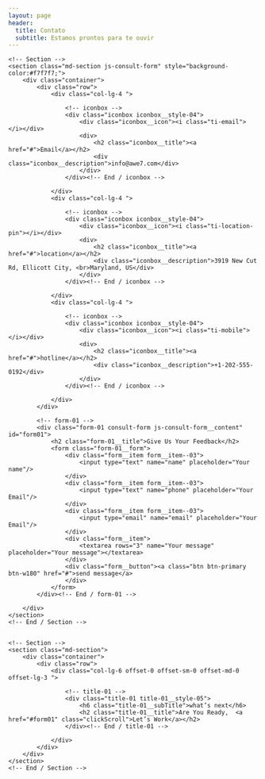 ```yaml
---
layout: page
header:
  title: Contato
  subtitle: Estamos prontos para te ouvir
---
```


<!-- Content-->
<div class="md-content">
	
	<!-- Section -->
	<section class="md-section js-consult-form" style="background-color:#f7f7f7;">
		<div class="container">
			<div class="row">
				<div class="col-lg-4 ">
					
					<!-- iconbox -->
					<div class="iconbox iconbox__style-04">
						<div class="iconbox__icon"><i class="ti-email"></i></div>
						<div>
							<h2 class="iconbox__title"><a href="#">Email</a></h2>
							<div class="iconbox__description">info@awe7.com</div>
						</div>
					</div><!-- End / iconbox -->
					
				</div>
				<div class="col-lg-4 ">
					
					<!-- iconbox -->
					<div class="iconbox iconbox__style-04">
						<div class="iconbox__icon"><i class="ti-location-pin"></i></div>
						<div>
							<h2 class="iconbox__title"><a href="#">location</a></h2>
							<div class="iconbox__description">3919 New Cut Rd, Ellicott City, <br>Maryland, US</div>
						</div>
					</div><!-- End / iconbox -->
					
				</div>
				<div class="col-lg-4 ">
					
					<!-- iconbox -->
					<div class="iconbox iconbox__style-04">
						<div class="iconbox__icon"><i class="ti-mobile"></i></div>
						<div>
							<h2 class="iconbox__title"><a href="#">hotline</a></h2>
							<div class="iconbox__description">+1-202-555-0192</div>
						</div>
					</div><!-- End / iconbox -->
					
				</div>
			</div>
			
			<!-- form-01 -->
			<div class="form-01 consult-form js-consult-form__content" id="form01">
				<h2 class="form-01__title">Give Us Your Feedback</h2>
				<form class="form-01__form">
					<div class="form__item form__item--03">
						<input type="text" name="name" placeholder="Your name"/>
					</div>
					<div class="form__item form__item--03">
						<input type="text" name="phone" placeholder="Your Email"/>
					</div>
					<div class="form__item form__item--03">
						<input type="email" name="email" placeholder="Your Email"/>
					</div>
					<div class="form__item">
						<textarea rows="3" name="Your message" placeholder="Your message"></textarea>
					</div>
					<div class="form__button"><a class="btn btn-primary btn-w180" href="#">send message</a>
					</div>
				</form>
			</div><!-- End / form-01 -->
			
		</div>
	</section>
	<!-- End / Section -->
	
	
	<!-- Section -->
	<section class="md-section">
		<div class="container">
			<div class="row">
				<div class="col-lg-6 offset-0 offset-sm-0 offset-md-0 offset-lg-3 ">
					
					<!-- title-01 -->
					<div class="title-01 title-01__style-05">
						<h6 class="title-01__subTitle">what’s next</h6>
						<h2 class="title-01__title">Are You Ready,  <a href="#form01" class="clickScroll">Let’s Work</a></h2>
					</div><!-- End / title-01 -->
					
				</div>
			</div>
		</div>
	</section>
	<!-- End / Section -->
	
</div>
<!-- End / Content-->
